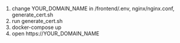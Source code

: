 1. change YOUR_DOMAIN_NAME in /frontend/.env, nginx/nginx.conf, generate_cert.sh
2. run generate_cert.sh
3. docker-compose up
4. open https://YOUR_DOMAIN_NAME
